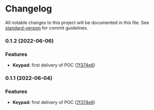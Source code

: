 # Changelog

All notable changes to this project will be documented in this file. See [standard-version](https://github.com/conventional-changelog/standard-version) for commit guidelines.

### 0.1.2 (2022-06-06)


### Features

* **Keypad:** first delivery of POC ([7f374e6](https://github.com/marocas/keypad-time-to-open/commit/7f374e66fe434ada430267443b143f69ab7d33ef))

### 0.1.1 (2022-06-04)


### Features

* **Keypad:** first delivery of POC ([7f374e6](https://github.com/marocas/keypad-time-to-open/commit/7f374e66fe434ada430267443b143f69ab7d33ef))
